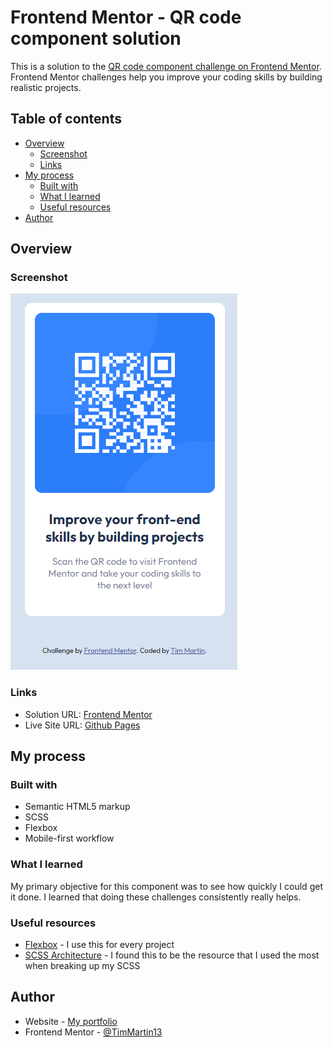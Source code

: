 # Frontend Mentor - QR code component solution

This is a solution to the [QR code component challenge on Frontend Mentor](https://www.frontendmentor.io/challenges/qr-code-component-iux_sIO_H). Frontend Mentor challenges help you improve your coding skills by building realistic projects. 

## Table of contents

- [Overview](#overview)
  - [Screenshot](#screenshot)
  - [Links](#links)
- [My process](#my-process)
  - [Built with](#built-with)
  - [What I learned](#what-i-learned)
  - [Useful resources](#useful-resources)
- [Author](#author)

## Overview

### Screenshot

![Layout](./images/screenshots/mobile_layout.png)

### Links

- Solution URL: [Frontend Mentor](https://www.frontendmentor.io/solutions/qr-code-component-using-flexbox-and-scss-boh9pQAqsR)
- Live Site URL: [Github Pages](https://timmartin13-frontend-mentor.github.io/qr-code-component/)

## My process

### Built with

- Semantic HTML5 markup
- SCSS
- Flexbox
- Mobile-first workflow

### What I learned

My primary objective for this component was to see how quickly I could get it done. I learned that doing these challenges consistently really helps.

### Useful resources

- [Flexbox](https://css-tricks.com/snippets/css/a-guide-to-flexbox/) - I use this for every project
- [SCSS Architecture](https://matthewelsom.com/blog/simple-scss-playbook.html) - I found this to be the resource that I used the most when breaking up my SCSS

## Author

- Website - [My portfolio](https://timmartin13.github.io/react-portfolio/)
- Frontend Mentor - [@TimMartin13](https://www.frontendmentor.io/profile/TimMartin13)